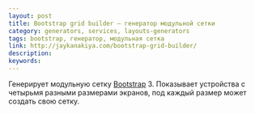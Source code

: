```yaml
---
layout: post
title: Bootstrap grid builder — генератор модульной сетки
category: generators, services, layouts-generators
tags: bootstrap, генератор, модульная сетка
link: http://jaykanakiya.com/bootstrap-grid-builder/
description:
keywords:
---
```


<p>Генерирует модульную сетку <a href="/search/id2">Bootstrap</a> 3. Показывает устройства с четырьмя разными размерами экранов, под каждый размер может создать свою сетку.</p>
